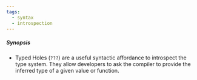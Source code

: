 ```yaml
---
tags:
  - syntax
  - introspection
---
```

##### Synopsis
- Typed Holes (`???`) are a useful syntactic affordance to introspect the type system. They allow developers to ask the compiler to provide the inferred type of a given value or function.